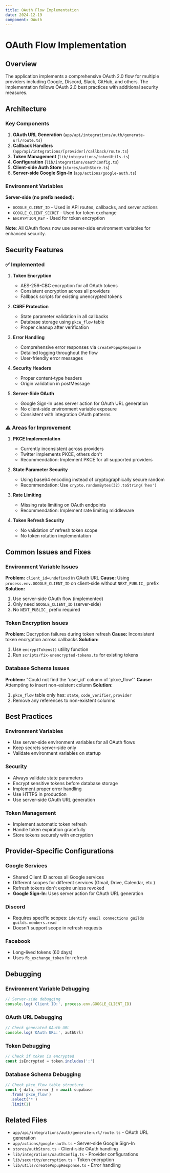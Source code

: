 ```yaml
---
title: OAuth Flow Implementation
date: 2024-12-19
component: OAuth
---
```


# OAuth Flow Implementation

## Overview

The application implements a comprehensive OAuth 2.0 flow for multiple providers including Google, Discord, Slack, GitHub, and others. The implementation follows OAuth 2.0 best practices with additional security measures.

## Architecture

### Key Components

1. **OAuth URL Generation** (`app/api/integrations/auth/generate-url/route.ts`)
2. **Callback Handlers** (`app/api/integrations/[provider]/callback/route.ts`)
3. **Token Management** (`lib/integrations/tokenUtils.ts`)
4. **Configuration** (`lib/integrations/oauthConfig.ts`)
5. **Client-side Auth Store** (`stores/authStore.ts`)
6. **Server-side Google Sign-In** (`app/actions/google-auth.ts`)

### Environment Variables

**Server-side (no prefix needed):**
- `GOOGLE_CLIENT_ID` - Used in API routes, callbacks, and server actions
- `GOOGLE_CLIENT_SECRET` - Used for token exchange
- `ENCRYPTION_KEY` - Used for token encryption

**Note**: All OAuth flows now use server-side environment variables for enhanced security.

## Security Features

### ✅ Implemented

1. **Token Encryption**
   - AES-256-CBC encryption for all OAuth tokens
   - Consistent encryption across all providers
   - Fallback scripts for existing unencrypted tokens

2. **CSRF Protection**
   - State parameter validation in all callbacks
   - Database storage using `pkce_flow` table
   - Proper cleanup after verification

3. **Error Handling**
   - Comprehensive error responses via `createPopupResponse`
   - Detailed logging throughout the flow
   - User-friendly error messages

4. **Security Headers**
   - Proper content-type headers
   - Origin validation in postMessage

5. **Server-Side OAuth**
   - Google Sign-In uses server action for OAuth URL generation
   - No client-side environment variable exposure
   - Consistent with integration OAuth patterns

### ⚠️ Areas for Improvement

1. **PKCE Implementation**
   - Currently inconsistent across providers
   - Twitter implements PKCE, others don't
   - Recommendation: Implement PKCE for all supported providers

2. **State Parameter Security**
   - Using base64 encoding instead of cryptographically secure random
   - Recommendation: Use `crypto.randomBytes(32).toString('hex')`

3. **Rate Limiting**
   - Missing rate limiting on OAuth endpoints
   - Recommendation: Implement rate limiting middleware

4. **Token Refresh Security**
   - No validation of refresh token scope
   - No token rotation implementation

## Common Issues and Fixes

### Environment Variable Issues

**Problem:** `client_id=undefined` in OAuth URL
**Cause:** Using `process.env.GOOGLE_CLIENT_ID` on client-side without `NEXT_PUBLIC_` prefix
**Solution:** 
1. Use server-side OAuth flow (implemented)
2. Only need `GOOGLE_CLIENT_ID` (server-side)
3. No `NEXT_PUBLIC_` prefix required

### Token Encryption Issues

**Problem:** Decryption failures during token refresh
**Cause:** Inconsistent token encryption across callbacks
**Solution:** 
1. Use `encryptTokens()` utility function
2. Run `scripts/fix-unencrypted-tokens.ts` for existing tokens

### Database Schema Issues

**Problem:** "Could not find the 'user_id' column of 'pkce_flow'"
**Cause:** Attempting to insert non-existent column
**Solution:** 
1. `pkce_flow` table only has: `state`, `code_verifier`, `provider`
2. Remove any references to non-existent columns

## Best Practices

### Environment Variables
- Use server-side environment variables for all OAuth flows
- Keep secrets server-side only
- Validate environment variables on startup

### Security
- Always validate state parameters
- Encrypt sensitive tokens before database storage
- Implement proper error handling
- Use HTTPS in production
- Use server-side OAuth URL generation

### Token Management
- Implement automatic token refresh
- Handle token expiration gracefully
- Store tokens securely with encryption

## Provider-Specific Configurations

### Google Services
- Shared Client ID across all Google services
- Different scopes for different services (Gmail, Drive, Calendar, etc.)
- Refresh tokens don't expire unless revoked
- **Google Sign-In**: Uses server action for OAuth URL generation

### Discord
- Requires specific scopes: `identify email connections guilds guilds.members.read`
- Doesn't support scope in refresh requests

### Facebook
- Long-lived tokens (60 days)
- Uses `fb_exchange_token` for refresh

## Debugging

### Environment Variable Debugging
```typescript
// Server-side debugging
console.log('Client ID:', process.env.GOOGLE_CLIENT_ID)
```

### OAuth URL Debugging
```typescript
// Check generated OAuth URL
console.log('OAuth URL:', authUrl)
```

### Token Debugging
```typescript
// Check if token is encrypted
const isEncrypted = token.includes(':')
```

### Database Schema Debugging
```typescript
// Check pkce_flow table structure
const { data, error } = await supabase
  .from('pkce_flow')
  .select('*')
  .limit(1)
```

## Related Files

- `app/api/integrations/auth/generate-url/route.ts` - OAuth URL generation
- `app/actions/google-auth.ts` - Server-side Google Sign-In
- `stores/authStore.ts` - Client-side OAuth handling
- `lib/integrations/oauthConfig.ts` - Provider configurations
- `lib/security/encryption.ts` - Token encryption
- `lib/utils/createPopupResponse.ts` - Error handling 